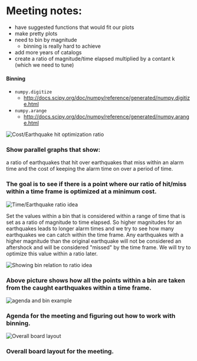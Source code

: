 # Meeting notes:

- have suggested functions that would fit our plots
- make pretty plots
- need to bin by magnitude
  - binning is really hard to achieve
- add more years of catalogs
- create a ratio of magnitude/time elapsed multiplied by a contant k (which we need to tune)

#### Binning
- ```numpy.digitize```
  - http://docs.scipy.org/doc/numpy/reference/generated/numpy.digitize.html
- ```numpy.arange```
  - http://docs.scipy.org/doc/numpy/reference/generated/numpy.arange.html


![Cost/Earthquake hit optimization ratio](https://raw.github.com/stat157/analyzers/master/images/2013-12-02_211813.jpg)

### Show parallel graphs that show:
a ratio of earthquakes that hit over earthquakes that miss within an alarm time
and the cost of keeping the alarm time on over a period of time.

### The goal is to see if there is a point where our ratio of hit/miss within a time frame is optimized at a minimum cost.


![Time/Earthquake ratio idea](https://raw.github.com/stat157/analyzers/master/images/2013-12-02_211825.jpg)

Set the values within a bin that is considered within a range of time that is set as a ratio of magnitude to time elapsed. So higher magnitudes for an earthquakes leads to longer alarm times and we try to see how many earthquakes we can catch within the time frame. Any earthquakes with a higher magnitude than the original earthquake will not be considered an aftershock and will be considered "missed" by the time frame. We will try to optimize this value within a ratio later.

![Showing bin relation to ratio idea](https://raw.github.com/stat157/analyzers/master/images/2013-12-02_211836.jpg)

### Above picture shows how all the points within a bin are taken from the caught earthquakes within a time frame.

![agenda and bin example](https://raw.github.com/stat157/analyzers/master/images/2013-12-02_211841.jpg)

### Agenda for the meeting and figuring out how to work with binning.

![Overall board layout](https://raw.github.com/stat157/analyzers/master/images/2013-12-02_211854.jpg)

### Overall board layout for the meeting.
